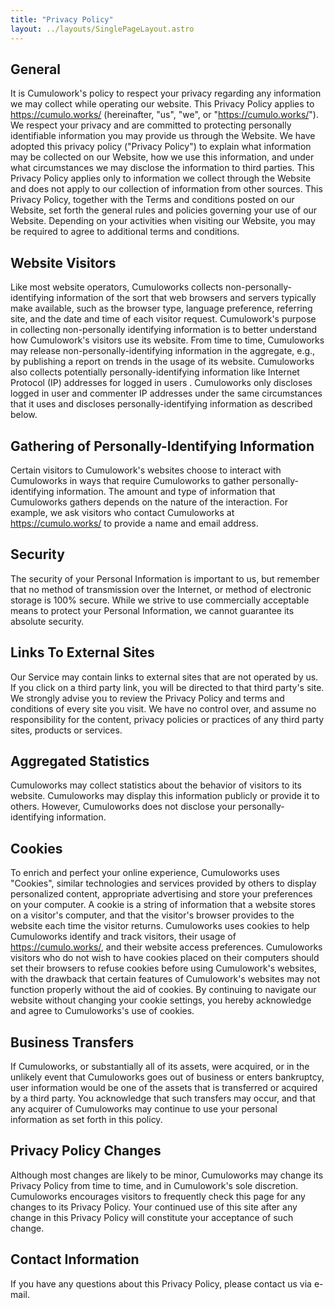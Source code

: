 ```yaml
---
title: "Privacy Policy"
layout: ../layouts/SinglePageLayout.astro
---
```


## General

It is Cumulowork's policy to respect your privacy regarding any information we may collect while operating our website. This Privacy Policy applies to <https://cumulo.works/> (hereinafter, "us", "we", or "<https://cumulo.works/>"). We respect your privacy and are committed to protecting personally identifiable information you may provide us through the Website. We have adopted this privacy policy ("Privacy Policy") to explain what information may be collected on our Website, how we use this information, and under what circumstances we may disclose the information to third parties. This Privacy Policy applies only to information we collect through the Website and does not apply to our collection of information from other sources. This Privacy Policy, together with the Terms and conditions posted on our Website, set forth the general rules and policies governing your use of our Website. Depending on your activities when visiting our Website, you may be required to agree to additional terms and conditions.

## Website Visitors

Like most website operators, Cumuloworks collects non-personally-identifying information of the sort that web browsers and servers typically make available, such as the browser type, language preference, referring site, and the date and time of each visitor request. Cumulowork's purpose in collecting non-personally identifying information is to better understand how Cumulowork's visitors use its website. From time to time, Cumuloworks may release non-personally-identifying information in the aggregate, e.g., by publishing a report on trends in the usage of its website. Cumuloworks also collects potentially personally-identifying information like Internet Protocol (IP) addresses for logged in users . Cumuloworks only discloses logged in user and commenter IP addresses under the same circumstances that it uses and discloses personally-identifying information as described below.

## Gathering of Personally-Identifying Information

Certain visitors to Cumulowork's websites choose to interact with Cumuloworks in ways that require Cumuloworks to gather personally-identifying information. The amount and type of information that Cumuloworks gathers depends on the nature of the interaction. For example, we ask visitors who contact Cumuloworks at <https://cumulo.works/> to provide a name and email address.

## Security

The security of your Personal Information is important to us, but remember that no method of transmission over the Internet, or method of electronic storage is 100% secure. While we strive to use commercially acceptable means to protect your Personal Information, we cannot guarantee its absolute security.

## Links To External Sites

Our Service may contain links to external sites that are not operated by us. If you click on a third party link, you will be directed to that third party's site. We strongly advise you to review the Privacy Policy and terms and conditions of every site you visit. We have no control over, and assume no responsibility for the content, privacy policies or practices of any third party sites, products or services.

## Aggregated Statistics

Cumuloworks may collect statistics about the behavior of visitors to its website. Cumuloworks may display this information publicly or provide it to others. However, Cumuloworks does not disclose your personally-identifying information.

## Cookies

To enrich and perfect your online experience, Cumuloworks uses "Cookies", similar technologies and services provided by others to display personalized content, appropriate advertising and store your preferences on your computer. A cookie is a string of information that a website stores on a visitor's computer, and that the visitor's browser provides to the website each time the visitor returns. Cumuloworks uses cookies to help Cumuloworks identify and track visitors, their usage of <https://cumulo.works/>, and their website access preferences. Cumuloworks visitors who do not wish to have cookies placed on their computers should set their browsers to refuse cookies before using Cumulowork's websites, with the drawback that certain features of Cumulowork's websites may not function properly without the aid of cookies. By continuing to navigate our website without changing your cookie settings, you hereby acknowledge and agree to Cumuloworks's use of cookies.

## Business Transfers

If Cumuloworks, or substantially all of its assets, were acquired, or in the unlikely event that Cumuloworks goes out of business or enters bankruptcy, user information would be one of the assets that is transferred or acquired by a third party. You acknowledge that such transfers may occur, and that any acquirer of Cumuloworks may continue to use your personal information as set forth in this policy.

## Privacy Policy Changes

Although most changes are likely to be minor, Cumuloworks may change its Privacy Policy from time to time, and in Cumulowork's sole discretion. Cumuloworks encourages visitors to frequently check this page for any changes to its Privacy Policy. Your continued use of this site after any change in this Privacy Policy will constitute your acceptance of such change.

## Contact Information

If you have any questions about this Privacy Policy, please contact us via e-mail.
